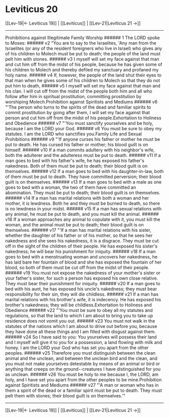 # Leviticus 20

[[Lev-19|← Leviticus 19]] | [[Leviticus]] | [[Lev-21|Leviticus 21 →]]
***

Prohibitions against Illegitimate Family Worship ###### 1 The LORD spoke to Moses: ###### v2 "You are to say to the Israelites, 'Any man from the Israelites (or any of the resident foreigners who live in Israel) who gives any of his children to Molech must be put to death; the people of the land must pelt him with stones. ###### v3 I myself will set my face against that man and cut him off from the midst of his people, because he has given some of his children to Molech and thereby defiled my sanctuary and profaned my holy name. ###### v4 If, however, the people of the land shut their eyes to that man when he gives some of his children to Molech so that they do not put him to death, ###### v5 I myself will set my face against that man and his clan. I will cut off from the midst of the people both him and all who follow after him in spiritual prostitution, committing prostitution by worshiping Molech.Prohibition against Spiritists and Mediums ###### v6 "'The person who turns to the spirits of the dead and familiar spirits to commit prostitution by going after them, I will set my face against that person and cut him off from the midst of his people.Exhortation to Holiness and Obedience ###### v7 "'You must sanctify yourselves and be holy, because I am the LORD your God. ###### v8 You must be sure to obey my statutes. I am the LORD who sanctifies you.Family Life and Sexual Prohibitions ###### v9 "'If anyone curses his father or mother he must be put to death. He has cursed his father or mother; his blood guilt is on himself. ###### v10 If a man commits adultery with his neighbor's wife, both the adulterer and the adulteress must be put to death. ###### v11 If a man goes to bed with his father's wife, he has exposed his father's nakedness. Both of them must be put to death; their blood guilt is on themselves. ###### v12 If a man goes to bed with his daughter-in-law, both of them must be put to death. They have committed perversion; their blood guilt is on themselves. ###### v13 If a man goes to bed with a male as one goes to bed with a woman, the two of them have committed an abomination. They must be put to death; their blood guilt is on themselves. ###### v14 If a man has marital relations with both a woman and her mother, it is lewdness. Both he and they must be burned to death, so there is no lewdness in your midst. ###### v15 If a man has sexual relations with any animal, he must be put to death, and you must kill the animal. ###### v16 If a woman approaches any animal to copulate with it, you must kill the woman, and the animal must be put to death; their blood guilt is on themselves. ###### v17 "'If a man has marital relations with his sister, whether the daughter of his father or of his mother, so that he sees her nakedness and she sees his nakedness, it is a disgrace. They must be cut off in the sight of the children of their people. He has exposed his sister's nakedness; he will bear his punishment for iniquity. ###### v18 If a man goes to bed with a menstruating woman and uncovers her nakedness, he has laid bare her fountain of blood and she has exposed the fountain of her blood, so both of them must be cut off from the midst of their people. ###### v19 You must not expose the nakedness of your mother's sister or your father's sister, for such a person has exposed his own close relative. They must bear their punishment for iniquity. ###### v20 If a man goes to bed with his aunt, he has exposed his uncle's nakedness; they must bear responsibility for their sin, they will die childless. ###### v21 If a man has marital relations with his brother's wife, it is indecency. He has exposed his brother's nakedness; they will be childless.Exhortation to Holiness and Obedience ###### v22 "'You must be sure to obey all my statutes and regulations, so that the land to which I am about to bring you to take up residence does not vomit you out. ###### v23 You must not walk in the statutes of the nations which I am about to drive out before you, because they have done all these things and I am filled with disgust against them. ###### v24 So I have said to you: You yourselves will possess their land and I myself will give it to you for a possession, a land flowing with milk and honey. I am the LORD your God who has set you apart from the other peoples. ###### v25 Therefore you must distinguish between the clean animal and the unclean, and between the unclean bird and the clean, and you must not make yourselves detestable by means of an animal or bird or anything that creeps on the ground--creatures I have distinguished for you as unclean. ###### v26 You must be holy to me because I, the LORD, am holy, and I have set you apart from the other peoples to be mine.Prohibition against Spiritists and Mediums ###### v27 "'A man or woman who has in them a spirit of the dead or a familiar spirit must be put to death. They must pelt them with stones; their blood guilt is on themselves.'"

***
[[Lev-19|← Leviticus 19]] | [[Leviticus]] | [[Lev-21|Leviticus 21 →]]
